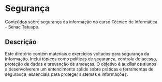 # Segurança

Conteúdos sobre segurança da informação no curso Técnico de Informática - Senac Tatuapé.

## Descrição

Este diretório contém materiais e exercícios voltados para segurança da informação. Inclui tópicos como políticas de segurança, controle de acesso, proteção de dados e prevenção de ameaças. O objetivo é auxiliar os alunos a desenvolverem um entendimento sólido sobre práticas e ferramentas de segurança, essenciais para proteger sistemas e informações.